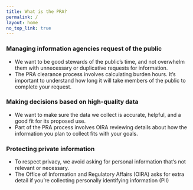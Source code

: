 ```yaml
---
title: What is the PRA?
permalink: /
layout: home
no_top_link: true
---
```


<div class="grid-row grid-gap">
  <div class="tablet:grid-col-4">
    <div class="bg-primary text-white circle-10 display-flex flex-align-center flex-justify-center">
      <i class="fas fa-users font-body-2xl"></i>
    </div>
    <h3>Managing information agencies request of the public</h3>
    <ul>
      <li class="margin-bottom-2">We want to be good stewards of the public’s time, and not overwhelm them with unnecessary or duplicative requests for information.</li>
      <li class="margin-bottom-2">The PRA clearance process involves calculating burden hours. It’s important to understand how long it will take members of the public to complete your request.</li>
    </ul>
  </div>
  <div class="tablet:grid-col-4">
    <div class="bg-primary text-white circle-10 display-flex flex-align-center flex-justify-center">
      <i class="fas fa-lightbulb font-body-2xl"></i></div>
    <h3>Making decisions based on high-quality data</h3>
    <ul>
      <li class="margin-bottom-2">We want to make sure the data we collect is accurate, helpful, and a good fit for its proposed use.</li>
      <li class="margin-bottom-2">Part of the PRA process involves OIRA reviewing details about how the information you plan to collect fits with your goals.</li>
    </ul>
  </div>
  <div class="tablet:grid-col-4">
    <div class="bg-primary text-white circle-10 display-flex flex-align-center flex-justify-center">
      <i class="fas fa-mask font-body-2xl"></i>
    </div>
    <h3>Protecting private information</h3>
    <ul>
      <li class="margin-bottom-2">To respect privacy, we avoid asking for personal information that’s not relevant or necessary.</li>
      <li class="margin-bottom-2">The Office of Information and Regulatory Affairs (OIRA) asks for extra detail if you’re collecting personally identifying information (PII)</li>
    </ul>
  </div>
</div>